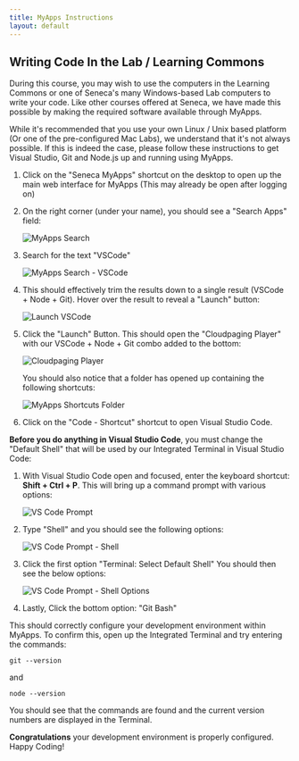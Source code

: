 ```yaml
---
title: MyApps Instructions
layout: default
---
```


## Writing Code In the Lab / Learning Commons

During this course, you may wish to use the computers in the Learning Commons or one of Seneca's many Windows-based Lab computers to write your code.  Like other courses offered at Seneca, we have made this possible by making the required software available through MyApps.  

While it's recommended that you use your own Linux / Unix based platform (Or one of the pre-configured Mac Labs), we understand that it's not always possible.  If this is indeed the case, please follow these instructions to get Visual Studio, Git and Node.js up and running using MyApps.

1.  Click on the "Seneca MyApps" shortcut on the desktop to open up the main web interface for MyApps (This may already be open after logging on)

2.  On the right corner (under your name), you should see a "Search Apps" field: 
    
    ![MyApps Search](/media/myapps-search.png)

3.  Search for the text "VSCode"
    
    ![MyApps Search - VSCode](/media/VSCode-search.png )

4.  This should effectively trim the results down to a single result (VSCode + Node + Git).  Hover over the result to reveal a "Launch" button:
    
    ![Launch VSCode](/media/lauch-vsCode.png)

5.  Click the "Launch" Button.  This should open the "Cloudpaging Player" with our VSCode + Node + Git combo added to the bottom:
    
    ![Cloudpaging Player](/media/cloudpaging-player.png)
        
    You should also notice that a folder has opened up containing the following shortcuts:

    ![MyApps Shortcuts Folder](/media/myapps-shortcuts-folder.png)

6.  Click on the "Code - Shortcut" shortcut to open Visual Studio Code.


**Before you do anything in Visual Studio Code**, you must change the "Default Shell" that will be used by our Integrated Terminal in Visual Studio Code:

1.  With Visual Studio Code open and focused, enter the keyboard shortcut: **Shift + Ctrl + P**.  This will bring up a command prompt with various options:
    
    ![VS Code Prompt](/media/vs-code-prompt.png)

2.  Type "Shell" and you should see the following options:
    
    ![VS Code Prompt - Shell](/media/vs-code-prompt-shell.png)

3.  Click the first option "Terminal: Select Default Shell"  You should then see the below options: 
    
    ![VS Code Prompt - Shell Options](/media/vs-code-prompt-shell-options.png)

4.  Lastly, Click the bottom option: "Git Bash"


This should correctly configure your development environment within MyApps.  To confirm this, open up the Integrated Terminal and try entering the commands:

```
git --version
```

and 

```
node --version
```

You should see that the commands are found and the current version numbers are displayed in the Terminal.

**Congratulations** your development environment is properly configured.  Happy Coding!

 











